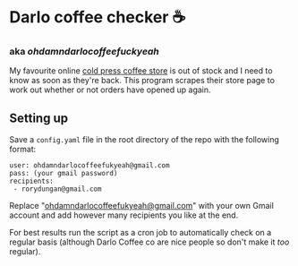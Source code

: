 # Darlo coffee checker ☕️
### aka _ohdamndarlocoffeefuckyeah_ 

My favourite online [cold press coffee store](https://www.darlocoffee.com/) 
is out of stock and I need to know as soon as they're 
back. 
This program scrapes their store page to work out whether 
or not orders have opened up again.

## Setting up
Save a `config.yaml` file in the root directory of the 
repo with the following format:
```
user: ohdamndarlocoffeefukyeah@gmail.com
pass: (your gmail password) 
recipients: 
 - rorydungan@gmail.com 
```
Replace "ohdamndarlocoffeefukyeah@gmail.com" with your 
own Gmail account and add however many recipients you 
like at the end. 

For best results run the script as a cron job to 
automatically check on a regular basis (although Darlo
Coffee co are nice people so don't make it _too_ regular). 
